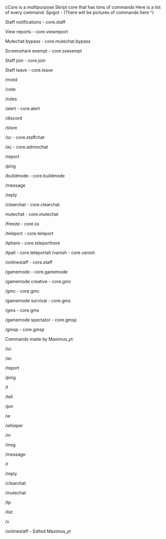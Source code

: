 cCore is a multipurpose Skript core that has tons of commands Here is a list of every command:
Spigot - <unknown>
(There will be pictures of commands here ^)

Staff notifications - core.staff

View reports - core.viewreport

Mutechat bypass - core.mutechat.bypass

Screenshare exempt - core.ssexempt

Staff join - core.join

Staff leave - core.leave

/motd

/vote

/rules

/alert - core.alert

/discord

/store

/sc - core.staffchat

/ac - core.adminchat

/report

/ping

/buildmode - core.buildmode

/message

/reply

/clearchat - core.clearchat

mutechat - core.mutechat

/freeze - core.ss

/teleport - core.teleport

/tphere - core.teleporthere

/tpall - core.teleportall
/vanish - core.vanish


/onlinestaff - core.staff

/gamemode - core.gamemode

/gamemode creative - core.gmc

/gmc - core.gmc

/gamemode survival - core.gms

/gms - core.gms

/gamemode spectator - core.gmsp

/gmsp - core.gmsp

Commands made by Maximus_yt:

/sc

/ac

/report

/ping

/t

/tell

/pm

/w

/whisper

/m

/msg

/message

/r

/reply

/clearchat

/mutechat

/tp

/list

/v

/onlinestaff - Edited Maximus_yt
